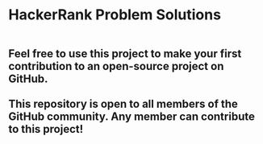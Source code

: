 # HackerRank Problem Solutions

<img href="">

## Feel free to use this project to make your first contribution to an open-source project on GitHub. <br><br> This repository is open to all members of the GitHub community. Any member can contribute to this project!
